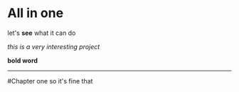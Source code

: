 # All in one
let's **see** what it can do 

*this is a very interesting project*

**bold word**
****
#Chapter one
so it's fine that 